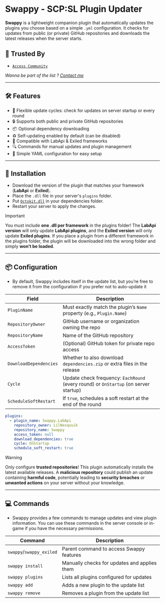 # Swappy - SCP:SL Plugin Updater

**Swappy** is a lightweight companion plugin that automatically updates the plugins you choose based on a simple `.yml` configuration. It checks for updates from public (or private) GitHub repositories and downloads the latest releases when the server starts.

## 🤝 Trusted By
- [`Access Community`](https://access-community.fr)

*Wanna be part of the list ? [Contact me](https://discord.com/users/542790005219655687)*  

---

## 🛠️ Features

- 📅 Flexible update cycles: check for updates on server startup or every round
- 🔒 Supports both public and private GitHub repositories
- 📦 Optional dependency downloading
- ♻️ Self-updating enabled by default (can be disabled)
- 🧩 Compatible with LabApi & Exiled frameworks
- 🔍 Commands for manual updates and plugin management
- 📜 Simple YAML configuration for easy setup

---

## 🏓 Installation
- Download the version of the plugin that matches your framework (**LabApi** or **Exiled**).
- Place the `.dll` file in your server's `plugins` folder.
- Put [`Octokit.dll`](https://github.com/LilNesquuik/Swappy/releases/download/1.3.0/dependencies.zip) in your dependencies folder.
- Restart your server to apply the changes.

> [!IMPORTANT]
> You must include **one .dll per framework** in the plugins folder! The **LabApi version** will only update **LabApi plugins**, and the **Exiled version** will only update **Exiled plugins**. If you place a plugin from a different framework in the plugins folder, the plugin will be downloaded into the wrong folder and simply **won’t be loaded**.

---

## 📦 Configuration

- By default, Swappy includes itself in the update list, but you’re free to remove it from the configuration if you prefer not to auto-update it

| Field                  | Description                                                                          |
|------------------------|--------------------------------------------------------------------------------------|
| `PluginName`           | Must exactly match the plugin’s `Name` property (e.g., `Plugin.Name`)                |
| `RepositoryOwner`      | GitHub username or organization owning the repo                                      |
| `RepositoryName`       | Name of the GitHub repository                                                        |
| `AccessToken`          | (Optional) GitHub token for private repo access                                      |
| `DownloadDependencies` | Whether to also download `dependencies.zip` or extra files in the release            |
| `Cycle`                | Update check frequency: `EachRound` (every round) or `OnStartup` (on server startup) |
| `ScheduleSoftRestart`  | If `true`, schedules a soft restart at the end of the round                          |

```yml
plugins:
  - plugin_name: Swappy.LabApi
    repository_owner: LilNesquuik
    repository_name: Swappy
    access_token: null
    download_dependencies: true
    cycle: OnStartup
    schedule_soft_restart: true
```

> [!WARNING]
> Only configure **trusted repositories**! This plugin automatically installs the latest available releases. A **malicious repository** could publish an update containing **harmful code**, potentially leading to **security breaches** or **unwanted actions** on your server without your knowledge.

--- 

## 💻 Commands

- Swappy provides a few commands to manage updates and view plugin information. You can use these commands in the server console or in-game if you have the necessary permissions.

| Command                  | Description                                  |
|--------------------------|----------------------------------------------|
| `swappy`/`swappy_exiled` | Parent command to access Swappy features     |
| `swappy install`         | Manually checks for updates and applies them |
| `swappy plugins`         | Lists all plugins configured for updates     |
| `swappy add`             | Adds a new plugin to the update list         |
| `swappy remove`          | Removes a plugin from the update list        |
